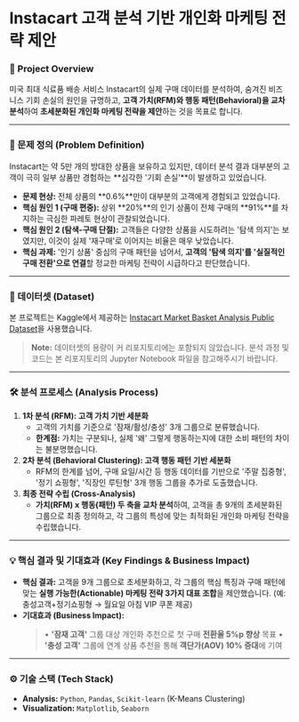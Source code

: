 # Instacart 고객 분석 기반 개인화 마케팅 전략 제안

### 🚀 Project Overview

미국 최대 식료품 배송 서비스 Instacart의 실제 구매 데이터를 분석하여, 숨겨진 비즈니스 기회 손실의 원인을 규명하고, **고객 가치(RFM)와 행동 패턴(Behavioral)을 교차 분석**하여 **초세분화된 개인화 마케팅 전략을 제안**하는 것을 목표로 합니다.

---

### 🎯 문제 정의 (Problem Definition)

Instacart는 약 5만 개의 방대한 상품을 보유하고 있지만, 데이터 분석 결과 대부분의 고객이 극히 일부 상품만 경험하는 **심각한 '기회 손실'**이 발생하고 있었습니다.

-   **문제 현상:** 전체 상품의 **0.6%**만이 대부분의 고객에게 경험되고 있었습니다.
-   **핵심 원인 1 (구매 편중):** 상위 **20%**의 인기 상품이 전체 구매의 **91%**를 차지하는 극심한 파레토 현상이 관찰되었습니다.
-   **핵심 원인 2 (탐색-구매 단절):** 고객들은 다양한 상품을 시도하려는 '탐색 의지'는 보였지만, 이것이 실제 '재구매'로 이어지는 비율은 매우 낮았습니다.
-   **핵심 과제:** '인기 상품' 중심의 구매 패턴을 넘어서, **고객의 '탐색 의지'를 '실질적인 구매 전환'으로 연결**할 정교한 마케팅 전략이 시급하다고 판단했습니다.

---

### 💾 데이터셋 (Dataset)

본 프로젝트는 Kaggle에서 제공하는 [Instacart Market Basket Analysis Public Dataset](https://www.kaggle.com/c/instacart-market-basket-analysis)을 사용했습니다.

> **Note:** 데이터셋의 용량이 커 리포지토리에는 포함되지 않았습니다. 분석 과정 및 코드는 본 리포지토리의 Jupyter Notebook 파일을 참고해주시기 바랍니다.

---

### 🛠️ 분석 프로세스 (Analysis Process)

1.  **1차 분석 (RFM): 고객 가치 기반 세분화**
    -   고객의 가치를 기준으로 '잠재/활성/충성' 3개 그룹으로 분류했습니다.
    -   **한계점:** 가치는 구분되나, 실제 '왜' 그렇게 행동하는지에 대한 소비 패턴의 차이는 불분명했습니다.
2.  **2차 분석 (Behavioral Clustering): 고객 행동 패턴 기반 세분화**
    -   RFM의 한계를 넘어, 구매 요일/시간 등 행동 데이터를 기반으로 '주말 집중형', '정기 쇼핑형', '직장인 루틴형' 3개 행동 그룹을 추가로 도출했습니다.
3.  **최종 전략 수립 (Cross-Analysis)**
    -   **가치(RFM) x 행동(패턴) 두 축을 교차 분석**하여, 고객을 총 9개의 초세분화된 그룹으로 최종 정의하고, 각 그룹의 특성에 맞는 최적화된 개인화 마케팅 전략을 수립했습니다.

---

### 💡 핵심 결과 및 기대효과 (Key Findings & Business Impact)

-   **핵심 결과:** 고객을 9개 그룹으로 초세분화하고, 각 그룹의 핵심 특징과 구매 패턴에 맞는 **실행 가능한(Actionable) 마케팅 전략 3가지 대표 조합**을 제안했습니다. (예: 충성고객+정기쇼핑형 → 월요일 아침 VIP 쿠폰 제공)
-   **기대효과 (Business Impact):**
    > • **'잠재 고객'** 그룹 대상 개인화 추천으로 첫 구매 **전환율 5%p 향상** 목표
    > • **'충성 고객'** 그룹에 연계 상품 추천을 통해 **객단가(AOV) 10% 증대**에 기여

---

### ⚙️ 기술 스택 (Tech Stack)

-   **Analysis:** `Python`, `Pandas`, `Scikit-learn` (K-Means Clustering)
-   **Visualization:** `Matplotlib`, `Seaborn`
